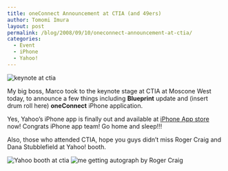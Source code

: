 ```yaml
---
title: oneConnect Announcement at CTIA (and 49ers)
author: Tomomi Imura
layout: post
permalink: /blog/2008/09/10/oneconnect-announcement-at-ctia/
categories:
  - Event
  - iPhone
  - Yahoo!
---
```

![keynote at ctia][1]

My big boss, Marco took to the keynote stage at CTIA at Moscone West today, to announce a few things including **Blueprint** update and (insert drum roll here) **oneConnect** iPhone application.

Yes, Yahoo&#8217;s iPhone app is finally out and available at [iPhone App store ][2]now! Congrats iPhone app team! Go home and sleep!!!

Also, those who attended CTIA, hope you guys didn&#8217;t miss Roger Craig and Dana Stubblefield at Yahoo! booth.

![Yahoo booth at ctia][3] ![me getting autograph by Roger Craig][4]

 [1]: http://farm4.static.flickr.com/3093/2847612184_9801bede8e.jpg
 [2]: http://phobos.apple.com/WebObjects/MZStore.woa/wa/viewArtist?id=281970157
 [3]: http://farm4.static.flickr.com/3255/2847611988_788cbb125e_m.jpg
 [4]: http://farm4.static.flickr.com/3168/2846778245_9dacbc9151_m.jpg